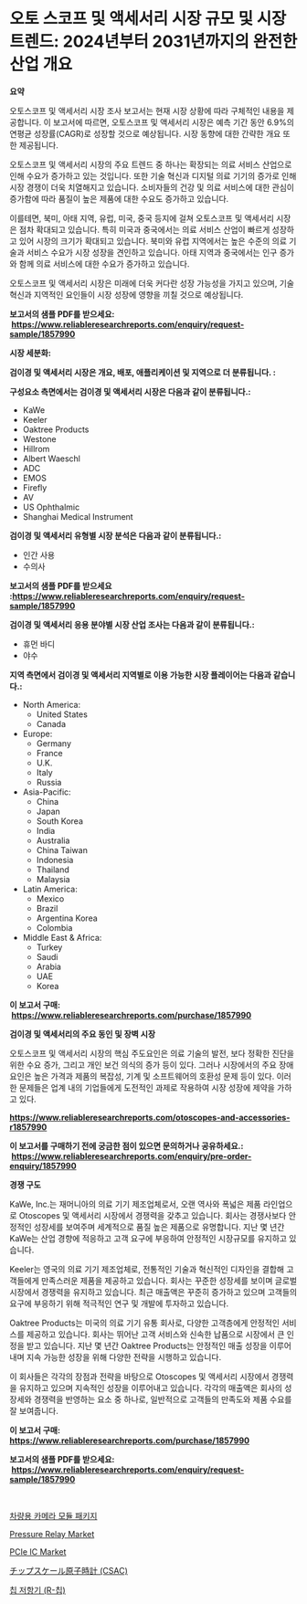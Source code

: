 <p><h1>오토 스코프 및 액세서리 시장 규모 및 시장 트렌드: 2024년부터 2031년까지의 완전한 산업 개요</h1></p><p><strong>요약</strong></p>
<p><p>오토스코프 및 액세서리 시장 조사 보고서는 현재 시장 상황에 따라 구체적인 내용을 제공합니다. 이 보고서에 따르면, 오토스코프 및 액세서리 시장은 예측 기간 동안 6.9%의 연평균 성장률(CAGR)로 성장할 것으로 예상됩니다. 시장 동향에 대한 간략한 개요 또한 제공됩니다.</p><p>오토스코프 및 액세서리 시장의 주요 트렌드 중 하나는 확장되는 의료 서비스 산업으로 인해 수요가 증가하고 있는 것입니다. 또한 기술 혁신과 디지털 의료 기기의 증가로 인해 시장 경쟁이 더욱 치열해지고 있습니다. 소비자들의 건강 및 의료 서비스에 대한 관심이 증가함에 따라 품질이 높은 제품에 대한 수요도 증가하고 있습니다.</p><p>이를테면, 북미, 아태 지역, 유럽, 미국, 중국 등지에 걸쳐 오토스코프 및 액세서리 시장은 점차 확대되고 있습니다. 특히 미국과 중국에서는 의료 서비스 산업이 빠르게 성장하고 있어 시장의 크기가 확대되고 있습니다. 북미와 유럽 지역에서는 높은 수준의 의료 기술과 서비스 수요가 시장 성장을 견인하고 있습니다. 아태 지역과 중국에서는 인구 증가와 함께 의료 서비스에 대한 수요가 증가하고 있습니다. </p><p>오토스코프 및 액세서리 시장은 미래에 더욱 커다란 성장 가능성을 가지고 있으며, 기술 혁신과 지역적인 요인들이 시장 성장에 영향을 끼칠 것으로 예상됩니다.</p></p>
<p><strong>보고서의 샘플 PDF를 받으세요: &nbsp;<a href="https://www.reliableresearchreports.com/enquiry/request-sample/1857990">https://www.reliableresearchreports.com/enquiry/request-sample/1857990</a></strong></p>
<p><strong>시장 세분화:</strong></p>
<p><strong> 검이경 및 액세서리 시장은 개요, 배포, 애플리케이션 및 지역으로 더 분류됩니다. :</strong></p>
<p><strong>구성요소 측면에서는 검이경 및 액세서리 시장은 다음과 같이 분류됩니다.:</strong></p>
<p><ul><li>KaWe</li><li>Keeler</li><li>Oaktree Products</li><li>Westone</li><li>Hillrom</li><li>Albert Waeschl</li><li>ADC</li><li>EMOS</li><li>Firefly</li><li>AV</li><li>US Ophthalmic</li><li>Shanghai Medical Instrument</li></ul></p>
<p><strong> 검이경 및 액세서리 유형별 시장 분석은 다음과 같이 분류됩니다.:</strong></p>
<p><ul><li>인간 사용</li><li>수의사</li></ul></p>
<p><strong>보고서의 샘플 PDF를 받으세요 :<a href="https://www.reliableresearchreports.com/enquiry/request-sample/1857990">https://www.reliableresearchreports.com/enquiry/request-sample/1857990</a></strong></p>
<p><strong> 검이경 및 액세서리 응용 분야별 시장 산업 조사는 다음과 같이 분류됩니다.:</strong></p>
<p><ul><li>휴먼 바디</li><li>야수</li></ul></p>
<p><strong>지역 측면에서 검이경 및 액세서리 지역별로 이용 가능한 시장 플레이어는 다음과 같습니다.:</strong></p>
<p><ul>
    <li>
        North America:
        <ul>
            <li>United States</li>
            <li>Canada</li>
        </ul>
    </li>
    <li>
        Europe:
        <ul>
            <li>Germany</li>
            <li>France</li>
            <li>U.K.</li>
            <li>Italy</li>
            <li>Russia</li>
        </ul>
    </li>
    <li>
        Asia-Pacific:
        <ul>
            <li>China</li>
            <li>Japan</li>
            <li>South Korea</li>
            <li>India</li>
            <li>Australia</li>
            <li>China Taiwan</li>
            <li>Indonesia</li>
            <li>Thailand</li>
            <li>Malaysia</li>
        </ul>
    </li>
    <li>
        Latin America:
        <ul>
            <li>Mexico</li>
            <li>Brazil</li>
            <li>Argentina Korea</li>
            <li>Colombia</li>
        </ul>
    </li>
    <li>
        Middle East & Africa:
        <ul>
            <li>Turkey</li>
            <li>Saudi</li>
            <li>Arabia</li>
            <li>UAE</li>
            <li>Korea</li>
        </ul>
    </li>
    </ul></p>
<p><strong>이 보고서 구매: &nbsp;<a href="https://www.reliableresearchreports.com/purchase/1857990">https://www.reliableresearchreports.com/purchase/1857990</a></strong></p>
<p><strong>검이경 및 액세서리의 주요 동인 및 장벽 시장</strong></p>
<p><p>오토스코프 및 액세서리 시장의 핵심 주도요인은 의료 기술의 발전, 보다 정확한 진단을 위한 수요 증가, 그리고 개인 보건 의식의 증가 등이 있다. 그러나 시장에서의 주요 장애요인은 높은 가격과 제품의 복잡성, 기계 및 소프트웨어의 호환성 문제 등이 있다. 이러한 문제들은 업계 내의 기업들에게 도전적인 과제로 작용하여 시장 성장에 제약을 가하고 있다.</p></p>
<p><strong><a href="https://www.reliableresearchreports.com/otoscopes-and-accessories-r1857990">https://www.reliableresearchreports.com/otoscopes-and-accessories-r1857990</a></strong></p>
<p><strong>이 보고서를 구매하기 전에 궁금한 점이 있으면 문의하거나 공유하세요.: &nbsp;<a href="https://www.reliableresearchreports.com/enquiry/pre-order-enquiry/1857990">https://www.reliableresearchreports.com/enquiry/pre-order-enquiry/1857990</a></strong></p>
<p><strong>경쟁 구도</strong></p>
<p><p>KaWe, Inc.는 재머니아의 의료 기기 제조업체로서, 오랜 역사와 폭넓은 제품 라인업으로 Otoscopes 및 액세서리 시장에서 경쟁력을 갖추고 있습니다. 회사는 경쟁사보다 안정적인 성장세를 보여주며 세계적으로 품질 높은 제품으로 유명합니다. 지난 몇 년간 KaWe는 산업 경향에 적응하고 고객 요구에 부응하여 안정적인 시장규모를 유지하고 있습니다.</p><p>Keeler는 영국의 의료 기기 제조업체로, 전통적인 기술과 혁신적인 디자인을 결합해 고객들에게 만족스러운 제품을 제공하고 있습니다. 회사는 꾸준한 성장세를 보이며 글로벌 시장에서 경쟁력을 유지하고 있습니다. 최근 매출액은 꾸준히 증가하고 있으며 고객들의 요구에 부응하기 위해 적극적인 연구 및 개발에 투자하고 있습니다.</p><p>Oaktree Products는 미국의 의료 기기 유통 회사로, 다양한 고객층에게 안정적인 서비스를 제공하고 있습니다. 회사는 뛰어난 고객 서비스와 신속한 납품으로 시장에서 큰 인정을 받고 있습니다. 지난 몇 년간 Oaktree Products는 안정적인 매출 성장을 이루어내며 지속 가능한 성장을 위해 다양한 전략을 시행하고 있습니다.</p><p>이 회사들은 각각의 장점과 전략을 바탕으로 Otoscopes 및 액세서리 시장에서 경쟁력을 유지하고 있으며 지속적인 성장을 이루어내고 있습니다.  각각의 매출액은 회사의 성장세와 경쟁력을 반영하는 요소 중 하나로, 일반적으로 고객들의 만족도와 제품 수요를 잘 보여줍니다.</p></p>
<p><strong>이 보고서 구매: &nbsp; <a href="https://www.reliableresearchreports.com/purchase/1857990">https://www.reliableresearchreports.com/purchase/1857990</a></strong></p>
<p><strong>보고서의 샘플 PDF를 받으세요: &nbsp;<a href="https://www.reliableresearchreports.com/enquiry/request-sample/1857990">https://www.reliableresearchreports.com/enquiry/request-sample/1857990</a></strong><strong></strong></p>
<p>&nbsp;</p>
<p><p><a href="https://github.com/Skyleitney456456/Market-Research-Report-List-2/blob/main/644845591662.md">차량용 카메라 모듈 패키지</a></p><p><a href="https://issuu.com/reportprime-2/docs/pressure-relay-market-size-2030.pptx">Pressure Relay Market</a></p><p><a href="https://issuu.com/reportprime-2/docs/pcie-ic-market-size-2030.pptx">PCIe IC Market</a></p><p><a href="https://github.com/roulaayoub-saad/Market-Research-Report-List-1/blob/main/8449173108006.md">チップスケール原子時計 (CSAC)</a></p><p><a href="https://github.com/iansanftyord09878/Market-Research-Report-List-2/blob/main/858470091663.md">칩 저항기 (R-칩)</a></p></p>